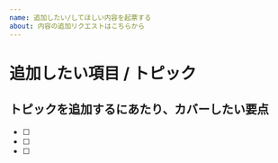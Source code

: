 ```yaml
---
name: 追加したい/してほしい内容を起票する
about: 内容の追加リクエストはこちらから
---
```


# 追加したい項目 / トピック

## トピックを追加するにあたり、カバーしたい要点

- [ ]
- [ ]
- [ ]
